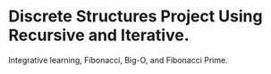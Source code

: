 # Discrete Structures Project Using Recursive and Iterative.

Integrative learning, Fibonacci, Big-O, and Fibonacci Prime.
